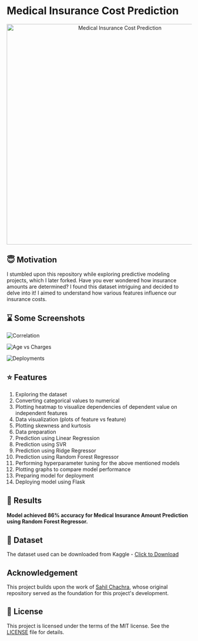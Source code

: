# Medical Insurance Cost Prediction

<p align="center">
  <img src="https://github.com/SahilChachra/Medical-Cost-Prediction/blob/master/sampleImages/doc.gif" alt="Medical Insurance Cost Prediction" width="600">
</p>

## :innocent: Motivation

I stumbled upon this repository while exploring predictive modeling projects, which I later forked. Have you ever wondered how insurance amounts are determined? I found this dataset intriguing and decided to delve into it! I aimed to understand how various features influence our insurance costs.

## :hourglass: Some Screenshots

![Correlation](https://github.com/SahilChachra/Medical-Cost-Prediction/blob/master/sampleImages/Cor.png)

![Age vs Charges](https://github.com/SahilChachra/Medical-Cost-Prediction/blob/master/sampleImages/AgevsCharges.png)

![Deployments](https://github.com/SahilChachra/Medical-Cost-Prediction/blob/master/sampleImages/deployments.png)

## :star: Features
<ol>
    <li>Exploring the dataset</li>
    <li>Converting categorical values to numerical</li>
    <li>Plotting heatmap to visualize dependencies of dependent value on independent features</li>
    <li>Data visualization (plots of feature vs feature)</li>
    <li>Plotting skewness and kurtosis</li>
    <li>Data preparation</li>
    <li>Prediction using Linear Regression</li>
    <li>Prediction using SVR</li>
    <li>Prediction using Ridge Regressor</li>
    <li>Prediction using Random Forest Regressor</li>
    <li>Performing hyperparameter tuning for the above mentioned models</li>
    <li>Plotting graphs to compare model performance</li>
    <li>Preparing model for deployment</li>
    <li>Deploying model using Flask</li>
</ol>

## :key: Results

#### Model achieved 86% accuracy for Medical Insurance Amount Prediction using Random Forest Regressor.

## :file_folder: Dataset
The dataset used can be downloaded from Kaggle - [Click to Download](https://www.kaggle.com/mirichoi0218/insurance)

## Acknowledgement
This project builds upon the work of [Sahil Chachra](https://github.com/SahilChachra), whose original repository served as the foundation for this project's development.

## :eyes: License
This project is licensed under the terms of the MIT license. See the [LICENSE](LICENSE) file for details.